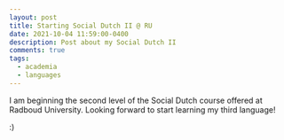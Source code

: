 ```yaml
---
layout: post
title: Starting Social Dutch II @ RU
date: 2021-10-04 11:59:00-0400
description: Post about my Social Dutch II 
comments: true
tags:
  - academia
  - languages
---
```



I am beginning the second level of the Social Dutch course offered at Radboud University.
Looking forward to start learning my third language!

:)
